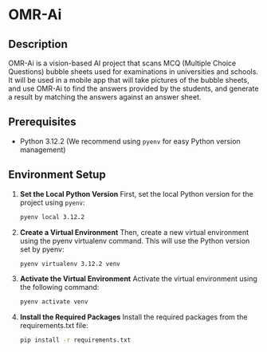# OMR-Ai

## Description

OMR-Ai is a vision-based AI project that scans MCQ (Multiple Choice Questions) bubble sheets used for examinations in universities and schools. It will be used in a mobile app that will take pictures of the bubble sheets, and use OMR-Ai to find the answers provided by the students, and generate a result by matching the answers against an answer sheet.

## Prerequisites

- Python 3.12.2 (We recommend using `pyenv` for easy Python version management)

## Environment Setup

1. **Set the Local Python Version**
   First, set the local Python version for the project using `pyenv`:
   ```bash
   pyenv local 3.12.2
   ```

2. **Create a Virtual Environment**
    Then, create a new virtual environment using the pyenv virtualenv command. This will use the Python version set by pyenv:
    ```bash
    pyenv virtualenv 3.12.2 venv
    ```

3. **Activate the Virtual Environment**
    Activate the virtual environment using the following command:
    ```bash
    pyenv activate venv
    ```

4. **Install the Required Packages**
    Install the required packages from the requirements.txt file:
    ```bash
    pip install -r requirements.txt
    ```
